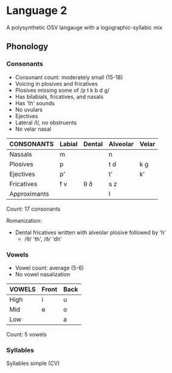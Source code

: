 # Language 2

A polysynthetic OSV langauge with a loɡoɡraphic-syllabic mix

## Phonology

### Consonants

 - Consonant count: moderately small (15-18)
 - Voicing in plosives and fricatives
 - Plosives missing some of /p t k b d g/
 - Has bilabials, fricatives, and nasals
 - Has 'th' sounds
 - No uvulars
 - Ejectives
 - Lateral /l/, no obstruents
 - No velar nasal

| CONSONANTS   | Labial | Dental | Alveolar | Velar |
|---           |---     |---     |---       |---    |
| Nassals      | m      |        | n        |       |
| Plosives     | p      |        | t d      | k g   |
| Ejectives    | p'     |        | t'       | k'    |
| Fricatives   | f v    | θ ð    | s z      |       |
| Approximants |        |        | l        |       |

Count: 17 consonants

Romanization:
 - Dental fricatives written with alveolar plosive followed by 'h'
   - /θ/ 'th', /ð/ 'dh'
 
### Vowels

 - Vowel count: average (5-6)
 - No vowel nasalization

| VOWELS  | Front | Back |
|---      |---    |---   |
| High    | i     | u    |
| Mid     | e     | o    |
| Low     |       | a    |

Count: 5 vowels

### Syllables

Syllables simple (CV)
 
